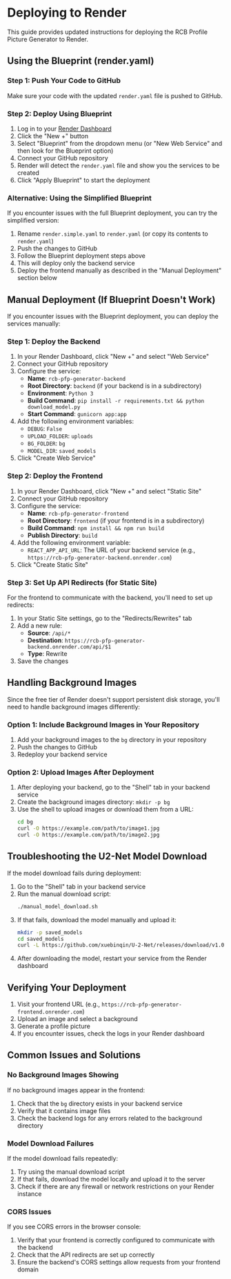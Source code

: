 # Deploying to Render

This guide provides updated instructions for deploying the RCB Profile Picture Generator to Render.

## Using the Blueprint (render.yaml)

### Step 1: Push Your Code to GitHub

Make sure your code with the updated `render.yaml` file is pushed to GitHub.

### Step 2: Deploy Using Blueprint

1. Log in to your [Render Dashboard](https://dashboard.render.com/)
2. Click the "New +" button
3. Select "Blueprint" from the dropdown menu (or "New Web Service" and then look for the Blueprint option)
4. Connect your GitHub repository
5. Render will detect the `render.yaml` file and show you the services to be created
6. Click "Apply Blueprint" to start the deployment

### Alternative: Using the Simplified Blueprint

If you encounter issues with the full Blueprint deployment, you can try the simplified version:

1. Rename `render.simple.yaml` to `render.yaml` (or copy its contents to `render.yaml`)
2. Push the changes to GitHub
3. Follow the Blueprint deployment steps above
4. This will deploy only the backend service
5. Deploy the frontend manually as described in the "Manual Deployment" section below

## Manual Deployment (If Blueprint Doesn't Work)

If you encounter issues with the Blueprint deployment, you can deploy the services manually:

### Step 1: Deploy the Backend

1. In your Render Dashboard, click "New +" and select "Web Service"
2. Connect your GitHub repository
3. Configure the service:
   - **Name**: `rcb-pfp-generator-backend`
   - **Root Directory**: `backend` (if your backend is in a subdirectory)
   - **Environment**: `Python 3`
   - **Build Command**: `pip install -r requirements.txt && python download_model.py`
   - **Start Command**: `gunicorn app:app`
4. Add the following environment variables:
   - `DEBUG`: `False`
   - `UPLOAD_FOLDER`: `uploads`
   - `BG_FOLDER`: `bg`
   - `MODEL_DIR`: `saved_models`
5. Click "Create Web Service"

### Step 2: Deploy the Frontend

1. In your Render Dashboard, click "New +" and select "Static Site"
2. Connect your GitHub repository
3. Configure the service:
   - **Name**: `rcb-pfp-generator-frontend`
   - **Root Directory**: `frontend` (if your frontend is in a subdirectory)
   - **Build Command**: `npm install && npm run build`
   - **Publish Directory**: `build`
4. Add the following environment variable:
   - `REACT_APP_API_URL`: The URL of your backend service (e.g., `https://rcb-pfp-generator-backend.onrender.com`)
5. Click "Create Static Site"

### Step 3: Set Up API Redirects (for Static Site)

For the frontend to communicate with the backend, you'll need to set up redirects:

1. In your Static Site settings, go to the "Redirects/Rewrites" tab
2. Add a new rule:
   - **Source**: `/api/*`
   - **Destination**: `https://rcb-pfp-generator-backend.onrender.com/api/$1`
   - **Type**: Rewrite
3. Save the changes

## Handling Background Images

Since the free tier of Render doesn't support persistent disk storage, you'll need to handle background images differently:

### Option 1: Include Background Images in Your Repository

1. Add your background images to the `bg` directory in your repository
2. Push the changes to GitHub
3. Redeploy your backend service

### Option 2: Upload Images After Deployment

1. After deploying your backend, go to the "Shell" tab in your backend service
2. Create the background images directory: `mkdir -p bg`
3. Use the shell to upload images or download them from a URL:
   ```bash
   cd bg
   curl -O https://example.com/path/to/image1.jpg
   curl -O https://example.com/path/to/image2.jpg
   ```

## Troubleshooting the U2-Net Model Download

If the model download fails during deployment:

1. Go to the "Shell" tab in your backend service
2. Run the manual download script:
   ```bash
   ./manual_model_download.sh
   ```
3. If that fails, download the model manually and upload it:
   ```bash
   mkdir -p saved_models
   cd saved_models
   curl -L https://github.com/xuebinqin/U-2-Net/releases/download/v1.0/u2net.pth -o u2net.pth
   ```
4. After downloading the model, restart your service from the Render dashboard

## Verifying Your Deployment

1. Visit your frontend URL (e.g., `https://rcb-pfp-generator-frontend.onrender.com`)
2. Upload an image and select a background
3. Generate a profile picture
4. If you encounter issues, check the logs in your Render dashboard

## Common Issues and Solutions

### No Background Images Showing

If no background images appear in the frontend:
1. Check that the `bg` directory exists in your backend service
2. Verify that it contains image files
3. Check the backend logs for any errors related to the background directory

### Model Download Failures

If the model download fails repeatedly:
1. Try using the manual download script
2. If that fails, download the model locally and upload it to the server
3. Check if there are any firewall or network restrictions on your Render instance

### CORS Issues

If you see CORS errors in the browser console:
1. Verify that your frontend is correctly configured to communicate with the backend
2. Check that the API redirects are set up correctly
3. Ensure the backend's CORS settings allow requests from your frontend domain 